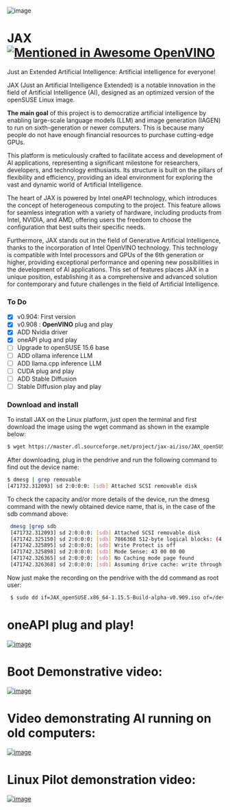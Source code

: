 
![image](https://github.com/cabelo/jax/assets/675645/7748562d-e3fb-44de-bf88-4edab703711f)

# JAX  [![Mentioned in Awesome OpenVINO](https://awesome.re/mentioned-badge-flat.svg)](https://github.com/openvinotoolkit/awesome-openvino)

Just an Extended Artificial Intelligence: Artificial intelligence for everyone!

JAX (Just an Artificial Intelligence Extended) is a notable innovation in the field of Artificial Intelligence (AI), designed as an optimized version of the openSUSE Linux image.

**The main goal** of this project is to democratize artificial intelligence by enabling large-scale language models (LLM) and image generation (IAGEN) to run on sixth-generation or newer computers. This is because many people do not have enough financial resources to purchase cutting-edge GPUs.

This platform is meticulously crafted to facilitate access and development of AI applications, representing a significant milestone for researchers, developers, and technology enthusiasts. Its structure is built on the pillars of flexibility and efficiency, providing an ideal environment for exploring the vast and dynamic world of Artificial Intelligence.

The heart of JAX is powered by Intel oneAPI technology, which introduces the concept of heterogeneous computing to the project. This feature allows for seamless integration with a variety of hardware, including products from Intel, NVIDIA, and AMD, offering users the freedom to choose the configuration that best suits their specific needs. 

Furthermore, JAX stands out in the field of Generative Artificial Intelligence, thanks to the incorporation of Intel OpenVINO technology. This technology is compatible with Intel processors and GPUs of the 6th generation or higher, providing exceptional performance and opening new possibilities in the development of AI applications. This set of features places JAX in a unique position, establishing it as a comprehensive and advanced solution for contemporary and future challenges in the field of Artificial Intelligence.

### To Do

- [x] v0.904: First version
- [X] v0.908 : **OpenVINO** plug and play
- [X] ADD Nvidia driver
- [X] oneAPI plug and play 
- [ ] Upgrade to openSUSE 15.6 base
- [ ] ADD ollama inference LLM
- [ ] ADD llama.cpp inference LLM
- [ ] CUDA plug and play
- [ ] ADD Stable Diffusion
- [ ] Stable Diffusion play and play

### Download and install 

To install JAX on the Linux platform, just open the terminal and first download the image using the wget command as shown in the example below:

``` bash
$ wget https://master.dl.sourceforge.net/project/jax-ai/iso/JAX_openSUSE.x86_64-1.15.5-Build-alpha-v0.909.iso
```

After downloading, plug in the pendrive and run the following command to find out the device name:

 ``` bash
 $ dmesg | grep removable
 [471732.312093] sd 2:0:0:0: [sdb] Attached SCSI removable disk

``` 

To check the capacity and/or more details of the device, run the dmesg command with the newly obtained device name, that is, in the case of the sdb command above:

``` bash
 dmesg |grep sdb
 [471732.312093] sd 2:0:0:0: [sdb] Attached SCSI removable disk
 [471742.325150] sd 2:0:0:0: [sdb] 7866368 512-byte logical blocks: (4.03 GB/3.75 GiB)
 [471742.325895] sd 2:0:0:0: [sdb] Write Protect is off
 [471742.325898] sd 2:0:0:0: [sdb] Mode Sense: 43 00 00 00
 [471742.326365] sd 2:0:0:0: [sdb] No Caching mode page found
 [471742.326368] sd 2:0:0:0: [sdb] Assuming drive cache: write through

 ```

Now just make the recording on the pendrive with the dd command as root user:

``` bash
 $ sudo dd if=JAX_openSUSE.x86_64-1.15.5-Build-alpha-v0.909.iso of=/dev/sdb conv=notrunc bs=4M;sync

```
# oneAPI plug and play!
[![image](https://github.com/user-attachments/assets/047ebab2-5cc3-4ac5-ab35-43bd1bad843b)](https://www.youtube.com/watch?v=IaVxDZA2ygI)

# Boot Demonstrative video:
[![image](image/jax-demo-alpha-001.jpg)](https://www.youtube.com/watch?v=Nt020MmX_00)

# Video demonstrating AI running on old computers:
[![image](https://github.com/cabelo/jax/assets/675645/dc038d9c-0ba3-4ef2-b396-adcc4cd12783)](https://www.youtube.com/watch?v=BfMqMBqLkzw)

# Linux Pilot demonstration video:
[![image](https://github.com/cabelo/jax/assets/675645/68b5ca80-6934-4211-ab4e-df45ca7f6ece)](https://www.youtube.com/watch?v=tH99PUmUou8)







